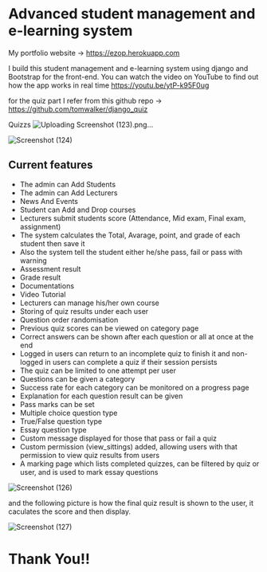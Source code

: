 # Advanced student management and e-learning system
My portfolio website -> https://ezop.herokuapp.com

I build this student management and e-learning system using django and Bootstrap for the front-end. You can watch the video on YouTube to find out how the app works in real time https://youtu.be/ytP-k95F0ug

for the quiz part I refer from this github repo -> https://github.com/tomwalker/django_quiz

Quizzs
![Uploading Screenshot (123).png…]()

![Screenshot (124)](https://user-images.githubusercontent.com/60693922/89736599-32681e80-da73-11ea-8f41-a75554f37e32.png)

Current features
----------------
* The admin can Add Students
* The admin can Add Lecturers
* News And Events
* Student can Add and Drop courses
* Lecturers submit students score (Attendance, Mid exam, Final exam, assignment)
* The system calculates the Total, Avarage, point, and grade of each student then save it
* Also the system tell the student either he/she pass, fail or pass with warning
* Assessment result
* Grade result
* Documentations
* Video Tutorial
* Lecturers can manage his/her own course
* Storing of quiz results under each user
* Question order randomisation
* Previous quiz scores can be viewed on category page
* Correct answers can be shown after each question or all at once at the end
* Logged in users can return to an incomplete quiz to finish it and non-logged in users can complete a quiz if their session persists
* The quiz can be limited to one attempt per user
* Questions can be given a category
* Success rate for each category can be monitored on a progress page
* Explanation for each question result can be given
* Pass marks can be set
* Multiple choice question type
* True/False question type
* Essay question type
* Custom message displayed for those that pass or fail a quiz
* Custom permission (view_sittings) added, allowing users with that permission to view quiz results from users
* A marking page which lists completed quizzes, can be filtered by quiz or user, and is used to mark essay questions

![Screenshot (126)](https://user-images.githubusercontent.com/60693922/89736770-84f60a80-da74-11ea-90ff-6a0e1fce8a62.png)

and the following picture is how the final quiz result is shown to the user, it caculates the score and then display.

![Screenshot (127)](https://user-images.githubusercontent.com/60693922/89736959-1d40bf00-da76-11ea-98a8-b9e95db4da77.png)

# Thank You!!
